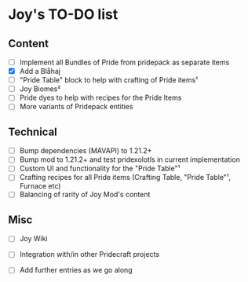 # Joy's TO-DO list

## Content

- [ ] Implement all Bundles of Pride from pridepack as separate items
- [X] Add a Blåhaj
- [ ] "Pride Table" block to help with crafting of Pride items¹
- [ ] Joy Biomes²
- [ ] Pride dyes to help with recipes for the Pride Items
- [ ] More variants of Pridepack entities

## Technical

- [ ] Bump dependencies (MAVAPI) to 1.21.2+
- [ ] Bump mod to 1.21.2+ and test pridexolotls in current implementation
- [ ] Custom UI and functionality for the "Pride Table"¹
- [ ] Crafting recipes for all Pride items (Crafting Table, "Pride Table"¹, Furnace etc)
- [ ] Balancing of rarity of Joy Mod's content

## Misc

- [ ] Joy Wiki
- [ ] Integration with/in other Pridecraft projects
- [ ] Add further entries as we go along


<!-- - [X] We should make a more organized file, including our "creative direction" plans in the list -->